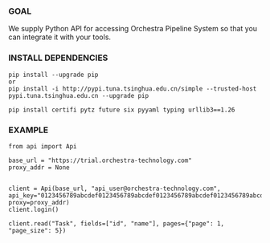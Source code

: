 ### GOAL
We supply Python API for accessing Orchestra Pipeline System so that you can integrate it with your tools.  



### INSTALL DEPENDENCIES
```
pip install --upgrade pip
or
pip install -i http://pypi.tuna.tsinghua.edu.cn/simple --trusted-host pypi.tuna.tsinghua.edu.cn --upgrade pip

pip install certifi pytz future six pyyaml typing urllib3==1.26
```


### EXAMPLE
```
from api import Api

base_url = "https://trial.orchestra-technology.com"
proxy_addr = None


client = Api(base_url, "api_user@orchestra-technology.com", api_key="0123456789abcdef0123456789abcdef0123456789abcdef0123456789abcdef", proxy=proxy_addr)
client.login()

client.read("Task", fields=["id", "name"], pages={"page": 1, "page_size": 5})
```
